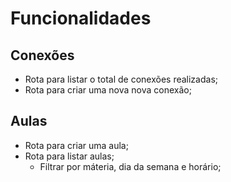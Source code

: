 # Funcionalidades

## Conexões

- Rota para listar o total de conexões realizadas;
- Rota para criar uma nova nova conexão;

## Aulas

- Rota para criar uma aula;
- Rota para listar aulas;
  - Filtrar por máteria, dia da semana e horário;

